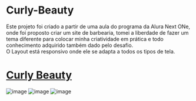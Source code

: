 # Curly-Beauty

<a> Este projeto foi criado a partir de uma aula do programa da Alura Next ONe, onde foi proposto criar um site de  barbearia, tomei a liberdade de fazer um tema diferente para colocar minha criatividade em prática e todo conhecimento adquirido também dado pelo desafio.
<br> O Layout está responsivo onde ele se adapta a todos os tipos de tela.</a>



<h1>
<a href="https://maferrs.github.io/Curly-Beauty/curly_beauty/home/index.html"> Curly Beauty </a>
<br></h1>



![image](https://user-images.githubusercontent.com/90789503/189553305-30692a2f-a6ed-42db-8fca-75699c422fc1.png)
![image](https://user-images.githubusercontent.com/90789503/189553312-1614fb64-2ff2-4bbc-9f4e-6b8d97dcf9f7.png)
![image](https://user-images.githubusercontent.com/90789503/189553295-8428272e-9c75-4874-b64e-a5b6e174c0d9.png)

